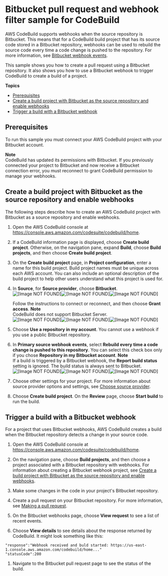 # Bitbucket pull request and webhook filter sample for CodeBuild<a name="sample-bitbucket-pull-request"></a>

AWS CodeBuild supports webhooks when the source repository is Bitbucket\. This means that for a CodeBuild build project that has its source code stored in a Bitbucket repository, webhooks can be used to rebuild the source code every time a code change is pushed to the repository\. For more information, see [Bitbucket webhook events](bitbucket-webhook.md)\. 

This sample shows you how to create a pull request using a Bitbucket repository\. It also shows you how to use a Bitbucket webhook to trigger CodeBuild to create a build of a project\.

**Topics**
+ [Prerequisites](#sample-bitbucket-pull-request-prerequisites)
+ [Create a build project with Bitbucket as the source repository and enable webhooks](#sample-bitbucket-pull-request-create)
+ [Trigger a build with a Bitbucket webhook](#sample-bitbucket-pull-request-trigger)

## Prerequisites<a name="sample-bitbucket-pull-request-prerequisites"></a>

 To run this sample you must connect your AWS CodeBuild project with your Bitbucket account\. 

**Note**  
 CodeBuild has updated its permissions with Bitbucket\. If you previously connected your project to Bitbucket and now receive a Bitbucket connection error, you must reconnect to grant CodeBuild permission to manage your webhooks\. 

## Create a build project with Bitbucket as the source repository and enable webhooks<a name="sample-bitbucket-pull-request-create"></a>

 The following steps describe how to create an AWS CodeBuild project with Bitbucket as a source repository and enable webhooks\. 

1. Open the AWS CodeBuild console at [https://console\.aws\.amazon\.com/codesuite/codebuild/home](https://console.aws.amazon.com/codesuite/codebuild/home)\.

1.  If a CodeBuild information page is displayed, choose **Create build project**\. Otherwise, on the navigation pane, expand **Build**, choose **Build projects**, and then choose **Create build project**\. 

1. On the **Create build project** page, in **Project configuration**, enter a name for this build project\. Build project names must be unique across each AWS account\. You can also include an optional description of the build project to help other users understand what this project is used for\.

1.  In **Source**, for **Source provider**, choose **Bitbucket**\.   
![\[Image NOT FOUND\]](http://docs.aws.amazon.com/codebuild/latest/userguide/images/bitbucket-pr-sample-source.png)![\[Image NOT FOUND\]](http://docs.aws.amazon.com/codebuild/latest/userguide/)![\[Image NOT FOUND\]](http://docs.aws.amazon.com/codebuild/latest/userguide/)

    Follow the instructions to connect or reconnect, and then choose **Grant access**\. 
**Note**  
CodeBuild does not support Bitbucket Server\.  
![\[Image NOT FOUND\]](http://docs.aws.amazon.com/codebuild/latest/userguide/images/bitbucket-webhook-prerequisite.png)![\[Image NOT FOUND\]](http://docs.aws.amazon.com/codebuild/latest/userguide/)![\[Image NOT FOUND\]](http://docs.aws.amazon.com/codebuild/latest/userguide/)

1.  Choose **Use a repository in my account**\. You cannot use a webhook if you use a public Bitbucket repository\. 

1. In **Primary source webhook events**, select **Rebuild every time a code change is pushed to this repository**\. You can select this check box only if you chose **Repository in my Bitbucket account**\.
**Note**  
 If a build is triggered by a Bitbucket webhook, the **Report build status** setting is ignored\. The build status is always sent to Bitbucket\.   
![\[Image NOT FOUND\]](http://docs.aws.amazon.com/codebuild/latest/userguide/images/github-pr-webhook.png)![\[Image NOT FOUND\]](http://docs.aws.amazon.com/codebuild/latest/userguide/)![\[Image NOT FOUND\]](http://docs.aws.amazon.com/codebuild/latest/userguide/)

1.  Choose other settings for your project\. For more information about source provider options and settings, see [Choose source provider](create-project-console.md#create-project-source-provider)\. 

1. Choose **Create build project**\. On the **Review** page, choose **Start build** to run the build\.

## Trigger a build with a Bitbucket webhook<a name="sample-bitbucket-pull-request-trigger"></a>

 For a project that uses Bitbucket webhooks, AWS CodeBuild creates a build when the Bitbucket repository detects a change in your source code\. 

1. Open the AWS CodeBuild console at [https://console\.aws\.amazon\.com/codesuite/codebuild/home](https://console.aws.amazon.com/codesuite/codebuild/home)\.

1. On the navigation pane, choose **Build projects**, and then choose a project associated with a Bitbucket repository with webhooks\. For information about creating a Bitbucket webhook project, see [Create a build project with Bitbucket as the source repository and enable webhooks](#sample-bitbucket-pull-request-create)\. 

1.  Make some changes in the code in your project's Bitbucket repository\. 

1.  Create a pull request on your Bitbucket repository\. For more information, see [Making a pull request](https://www.atlassian.com/git/tutorials/making-a-pull-request)\. 

1.  On the Bitbucket webhooks page, choose **View request** to see a list of recent events\. 

1.  Choose **View details** to see details about the response returned by CodeBuild\. It might look something like this: 

   ```
   "response":"Webhook received and buld started: https://us-east-1.console.aws.amazon.com/codebuild/home..."
   "statusCode":200
   ```

1.  Navigate to the Bitbucket pull request page to see the status of the build\. 